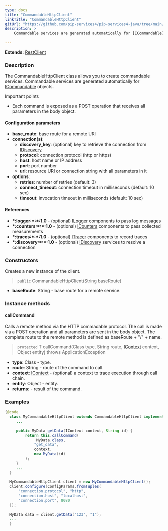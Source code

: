 ```yaml
---
type: docs
title: "CommandableHttpClient"
linkTitle: "CommandableHttpClient"
gitUrl: "https://github.com/pip-services4/pip-services4-java/tree/main/pip-services4-http-java"
description: >
    Commandable services are generated automatically for [ICommandable](../../,,/rpc/commands/icommandable)
   
---
```


**Extends:** [RestClient](../../clients/rest_client)

### Description

The CommandableHttpClient class allows you to create commandable services. Commandable services are generated automatically for [ICommandable](../../../rpc/commands/icommandable) objects.

Important points

- Each command is exposed as a POST operation that receives all parameters in the body object.

#### Configuration parameters

- **base_route**: base route for a remote URI
- **connection(s)**:           
    - **discovery_key**: (optional) key to retrieve the connection from [IDiscovery](../../../config/connect/idiscovery)
    - **protocol**: connection protocol (http or https)
    - **host**: host name or IP address
    - **port**: port number
    - **uri**: resource URI or connection string with all parameters in it
- **options**:
    - **retries**: number of retries (default: 3)
    - **connect_timeout**: connection timeout in milliseconds (default: 10 sec)
    - **timeout**: invocation timeout in milliseconds (default: 10 sec)


#### References

- **\*:logger:\*:\*:1.0** - (optional) [ILogger](../../../observability/log/ilogger) components to pass log messages
- **\*:counters:\*:\*:1.0** - (optional) [ICounters](../../../observability/count/icounters) components to pass collected measurements
- **\*:traces:\*:\*:1.0** - (optional) [ITracer](../../../observability/trace/itracer) components to record traces
- **\*:discovery:\*:\*:1.0** - (optional) [IDiscovery](../../../config/connect/idiscovery) services to resolve a connection




### Constructors
Creates a new instance of the client.

> `public` CommandableHttpClient(String baseRoute) 

- **baseRoute**: String - base route for a remote service.


### Instance methods

#### callCommand
Calls a remote method via the HTTP commadable protocol. The call is made via a POST operation and all parameters are sent in the body object. The complete route to the remote method is defined as baseRoute + "/" + name.

> `protected` <T> T callCommand(Class<T> type, String route, [IContext](../../../components/context/icontext) context, Object entity)	throws ApplicationException

- **type**: Class<T> - type.
- **route**: String - route of the command to call.
- **context**: [IContext](../../../components/context/icontext) - (optional) a context to trace execution through call chain.
- **entity**: Object - entity.
- **returns**: <T> - result of the command.


### Examples

```java
{@code
  class MyCommandableHttpClient extends CommandableHttpClient implements IMyClient {
     ...
  
     public MyData getData(IContext context, String id) {
         return this.callCommand(
         	  MyData.class,
             "get_data",
             context,
             new MyData(id)
         );        
     }
     ...
  }
  
  MyCommandableHttpClient client = new MyCommandableHttpClient();
  client.configure(ConfigParams.fromTuples(
      "connection.protocol", "http",
      "connection.host", "localhost",
      "connection.port", 8080
  ));
  
  MyData data = client.getData("123", "1");
  ...
  }
```
